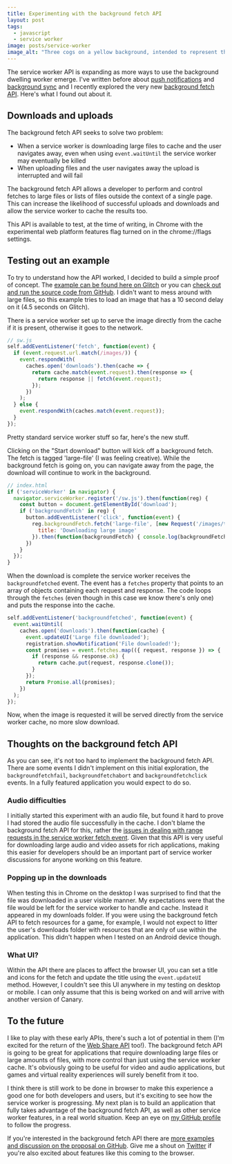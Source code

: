 ```yaml
---
title: Experimenting with the background fetch API
layout: post
tags:
  - javascript
  - service worker
image: posts/service-worker
image_alt: "Three cogs on a yellow background, intended to represent the idea of the Service Worker"
---
```


The service worker API is expanding as more ways to use the background dwelling worker emerge. I've written before about [push notifications](https://www.twilio.com/blog/2016/02/web-powered-sms-inbox-with-service-worker-push-notifications.html) and [background sync](https://www.twilio.com/blog/2017/02/send-messages-when-youre-back-online-with-service-workers-and-background-sync.html) and I recently explored the very new [background fetch API](https://github.com/WICG/background-fetch). Here's what I found out about it.

## Downloads and uploads

The background fetch API seeks to solve two problem:

* When a service worker is downloading large files to cache and the user navigates away, even when using `event.waitUntil` the service worker may eventually be killed
* When uploading files and the user navigates away the upload is interrupted and will fail

The background fetch API allows a developer to perform and control fetches to large files or lists of files outside the context of a single page. This can increase the likelihood of successful uploads and downloads and allow the service worker to cache the results too.

This API is available to test, at the time of writing, in Chrome with the experimental web platform features flag turned on in the chrome://flags settings.

## Testing out an example

To try to understand how the API worked, I decided to build a simple proof of concept. The [example can be found here on Glitch](https://fan-hubcap.glitch.me/) or you can [check out and run the source code from GitHub](https://github.com/philnash/service-worker-background-fetch). I didn't want to mess around with large files, so this example tries to load an image that has a 10 second delay on it (4.5 seconds on Glitch).

There is a service worker set up to serve the image directly from the cache if it is present, otherwise it goes to the network.

```javascript
// sw.js
self.addEventListener('fetch', function(event) {
  if (event.request.url.match(/images/)) {
    event.respondWith(
      caches.open('downloads').then(cache => {
        return cache.match(event.request).then(response => {
          return response || fetch(event.request);
        });
      })
    );
  } else {
    event.respondWith(caches.match(event.request));
  }
});
```

Pretty standard service worker stuff so far, here's the new stuff.

Clicking on the "Start download" button will kick off a background fetch. The fetch is tagged 'large-file' (I was feeling creative). While the background fetch is going on, you can navigate away from the page, the download will continue to work in the background.

```javascript
// index.html
if ('serviceWorker' in navigator) {
  navigator.serviceWorker.register('/sw.js').then(function(reg) {
    const button = document.getElementById('download');
    if ('backgroundFetch' in reg) {
      button.addEventListener('click', function(event) {
        reg.backgroundFetch.fetch('large-file', [new Request('/images/twilio.png')], {
          title: 'Downloading large image'
        }).then(function(backgroundFetch) { console.log(backgroundFetch) });
      })
    }
  });
}
```

When the download is complete the service worker receives the `backgroundfetched` event. The event has a `fetches` property that points to an array of objects containing each request and response. The code loops through the `fetches` (even though in this case we know there's only one) and puts the response into the cache.

```javascript
self.addEventListener('backgroundfetched', function(event) {
  event.waitUntil(
    caches.open('downloads').then(function(cache) {
      event.updateUI('Large file downloaded');
      registration.showNotification('File downloaded!');
      const promises = event.fetches.map(({ request, response }) => {
        if (response && response.ok) {
          return cache.put(request, response.clone());
        }
      });
      return Promise.all(promises);
    })
  );
});
```

Now, when the image is requested it will be served directly from the service worker cache, no more slow download.

## Thoughts on the background fetch API

As you can see, it's not too hard to implement the background fetch API. There are some events I didn't implement on this initial exploration, the `backgroundfetchfail`, `backgroundfetchabort` and `backgroundfetchclick` events. In a fully featured application you would expect to do so.

### Audio difficulties

I initially started this experiment with an audio file, but found it hard to prove I had stored the audio file successfully in the cache. I don't blame the background fetch API for this, rather the [issues in dealing with range requests in the service worker fetch event](https://samdutton.github.io/samples/service-worker/prefetch-video/). Given that this API is very useful for downloading large audio and video assets for rich applications, making this easier for developers should be an important part of service worker discussions for anyone working on this feature.

### Popping up in the downloads

When testing this in Chrome on the desktop I was surprised to find that the file was downloaded in a user visible manner. My expectations were that the file would be left for the service worker to handle and cache. Instead it appeared in my downloads folder. If you were using the background fetch API to fetch resources for a game, for example, I would not expect to litter the user's downloads folder with resources that are only of use within the application. This didn't happen when I tested on an Android device though.

### What UI?

Within the API there are places to affect the browser UI, you can set a title and icons for the fetch and update the title using the `event.updateUI` method. However, I couldn't see this UI anywhere in my testing on desktop or mobile. I can only assume that this is being worked on and will arrive with another version of Canary.

## To the future

I like to play with these early APIs, there's such a lot of potential in them (I'm excited for the return of the [Web Share API](https://philna.sh/blog/2017/03/14/the-web-share-api/) too!). The background fetch API is going to be great for applications that require downloading large files or large amounts of files, with more control than just using the service worker cache. It's obviously going to be useful for video and audio applications, but games and virtual reality experiences will surely benefit from it too.

I think there is still work to be done in browser to make this experience a good one for both developers and users, but it's exciting to see how the service worker is progressing. My next plan is to build an application that fully takes advantage of the background fetch API, as well as other service worker features, in a real world situation. Keep an eye on [my GitHub profile](http://github.com/philnash/) to follow the progress.

If you're interested in the background fetch API there are [more examples and discussion on the proposal on GitHub](https://github.com/WICG/background-fetch). Give me a shout on [Twitter](https://twitter.com/philnash) if you're also excited about features like this coming to the browser.
